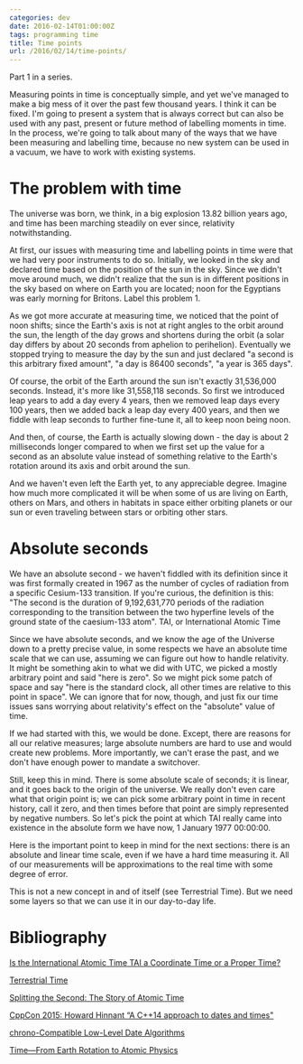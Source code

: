 ```yaml
---
categories: dev
date: 2016-02-14T01:00:00Z
tags: programming time
title: Time points
url: /2016/02/14/time-points/
---
```


Part 1 in a series.

Measuring points in time is conceptually simple, and yet we've managed to make a big mess of it
over the past few thousand years. I think it can be fixed. I'm going to present a system that is
always correct but can also be used with any past, present or future method of labelling moments
in time. In the process, we're going to talk about many of the ways that we have been measuring
and labelling time, because no new system can be used in a vacuum, we have to work with existing
systems.

# The problem with time

The universe was born, we think, in a big explosion 13.82 billion years ago, and time has been
marching steadily on ever since, relativity notwithstanding.

At first, our issues with measuring time and labelling points in time were that we had very
poor instruments to do so. Initially, we looked in the sky and declared time based on the position
of the sun in the sky. Since we didn't move around much, we didn't realize that the sun is
in different positions in the sky based on where on Earth you are located; noon for the Egyptians
was early morning for Britons. Label this problem 1.

As we got more accurate at measuring time, we noticed that the point of noon shifts; since the
Earth's axis is not at right angles to the orbit around the sun, the length of the day grows and
shortens during the orbit (a solar day differs by about 20 seconds from aphelion to perihelion).
Eventually we stopped trying to measure the day by the sun and just declared "a second is this
arbitrary fixed amount", "a day is 86400 seconds", "a year is 365 days".

Of course, the orbit of the Earth around the sun isn't exactly 31,536,000 seconds. Instead, it's more
like 31,558,118 seconds. So first we introduced leap years to add a day every 4 years, then we removed
leap days every 100 years, then we added back a leap day every 400 years, and then we fiddle with
leap seconds to further fine-tune it, all to keep noon being noon.

And then, of course, the Earth is actually slowing down - the day is about 2 milliseconds longer compared
to when we first set up the value for a second as an absolute value instead of something relative
to the Earth's rotation around its axis and orbit around the sun.

And we haven't even left the Earth yet, to any appreciable degree. Imagine how much more complicated
it will be when some of us are living on Earth, others on Mars, and others in habitats in space either
orbiting planets or our sun or even traveling between stars or orbiting other stars.

# Absolute seconds

We have an absolute second - we haven't fiddled with its definition since it was first formally
created in 1967 as the number of cycles of radiation from a specific Cesium-133 transition. If you're
curious, the definition is this: "The second is the duration of 9,192,631,770 periods of the radiation
corresponding to the transition between the two hyperfine levels of the ground state of the caesium-133
atom". TAI, or International Atomic Time

Since we have absolute seconds, and we know the age of the Universe down to a pretty precise value,
in some respects we have an absolute time scale that we can use, assuming we can figure out how to
handle relativity. It might be something akin to what we did with UTC, we picked a mostly arbitrary
point and said "here is zero". So we might pick some patch of space and say "here is the standard
clock, all other times are relative to this point in space". We can ignore that for now, though,
and just fix our time issues sans worrying about relativity's effect on the "absolute" value of time.

If we had started with this, we would be done. Except, there are reasons for all our relative measures;
large absolute numbers are hard to use and would create new problems. More importantly, we can't erase
the past, and we don't have enough power to mandate a switchover.

Still, keep this in mind. There is some absolute scale of seconds; it is linear, and it goes back to
the origin of the universe. We really don't even care what that origin point is; we can pick some
arbitrary point in time in recent history, call it zero, and then times before that point are simply
represented by negative numbers. So let's pick the point at which TAI really came into existence in the
absolute form we have now, 1 January 1977 00:00:00.

Here is the important point to keep in mind for the next sections: there is an absolute and linear time
scale, even if we have a hard time measuring it. All of our measurements will be approximations to
the real time with some degree of error.

This is not a new concept in and of itself (see Terrestrial Time). But we need some layers so that we
can use it in our day-to-day life.

# Bibliography

[Is the International Atomic Time TAI a Coordinate Time or a Proper Time?](http://adsabs.harvard.edu/cgi-bin/nph-bib_query?bibcode=1986CeMec..38..155G)

[Terrestrial Time](https://en.wikipedia.org/wiki/Terrestrial_Time)

[Splitting the Second: The Story of Atomic Time](ftp://pvictor.homeftp.net/public/Sci_Library/Phys%20Library/PPop_Popular-level/Jones%20T.%20%20Splitting%20the%20second%20-%20the%20story%20of%20atomic%20time%20(IOP,%202000)(202s).pdf)

[CppCon 2015: Howard Hinnant “A C++14 approach to dates and times"](https://www.youtube.com/watch?v=tzyGjOm8AKo)

[chrono-Compatible Low-Level Date Algorithms](http://howardhinnant.github.io/date_algorithms.html)

[Time&mdash;From Earth Rotation to Atomic Physics](http://dl.yazdanpress.com/BOOKS/PHYSICS/Time_From_Earth_Rotation_to_Atomic_Physics(marked).pdf)
